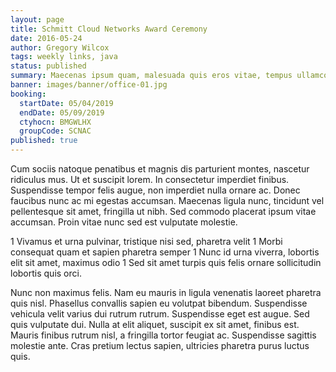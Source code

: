 ```yaml
---
layout: page
title: Schmitt Cloud Networks Award Ceremony
date: 2016-05-24
author: Gregory Wilcox
tags: weekly links, java
status: published
summary: Maecenas ipsum quam, malesuada quis eros vitae, tempus ullamcorper neque.
banner: images/banner/office-01.jpg
booking:
  startDate: 05/04/2019
  endDate: 05/09/2019
  ctyhocn: BMGWLHX
  groupCode: SCNAC
published: true
---
```

Cum sociis natoque penatibus et magnis dis parturient montes, nascetur ridiculus mus. Ut et suscipit lorem. In consectetur imperdiet finibus. Suspendisse tempor felis augue, non imperdiet nulla ornare ac. Donec faucibus nunc ac mi egestas accumsan. Maecenas ligula nunc, tincidunt vel pellentesque sit amet, fringilla ut nibh. Sed commodo placerat ipsum vitae accumsan. Proin vitae nunc sed est vulputate molestie.

1 Vivamus et urna pulvinar, tristique nisi sed, pharetra velit
1 Morbi consequat quam et sapien pharetra semper
1 Nunc id urna viverra, lobortis elit sit amet, maximus odio
1 Sed sit amet turpis quis felis ornare sollicitudin lobortis quis orci.

Nunc non maximus felis. Nam eu mauris in ligula venenatis laoreet pharetra quis nisl. Phasellus convallis sapien eu volutpat bibendum. Suspendisse vehicula velit varius dui rutrum rutrum. Suspendisse eget est augue. Sed quis vulputate dui. Nulla at elit aliquet, suscipit ex sit amet, finibus est. Mauris finibus rutrum nisl, a fringilla tortor feugiat ac. Suspendisse sagittis molestie ante. Cras pretium lectus sapien, ultricies pharetra purus luctus quis.
